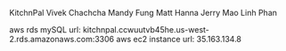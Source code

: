 KitchnPal
Vivek Chachcha
Mandy Fung
Matt Hanna
Jerry Mao
Linh Phan


aws rds mySQL url: kitchnpal.ccwuutvb45he.us-west-2.rds.amazonaws.com:3306
aws ec2 instance url: 35.163.134.8

